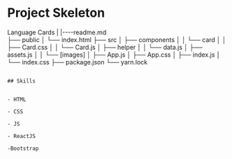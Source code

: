 
# Project Skeleton

Language Cards
|
|----readme.md  
├── public
│ └── index.html
├── src
│ ├── components
│ │ └── card
│ │ ├── Card.css
│ │ └── Card.js
│ ├── helper
│ │ └── data.js
│ ├── assets.js
│ │ └── [images]
│ ├── App.js
│ ├── App.css
│ ├── index.js
│ └── index.css
├── package.json
└── yarn.lock

```

## Skills


- HTML

- CSS

- JS

- ReactJS

-Bootstrap
```
